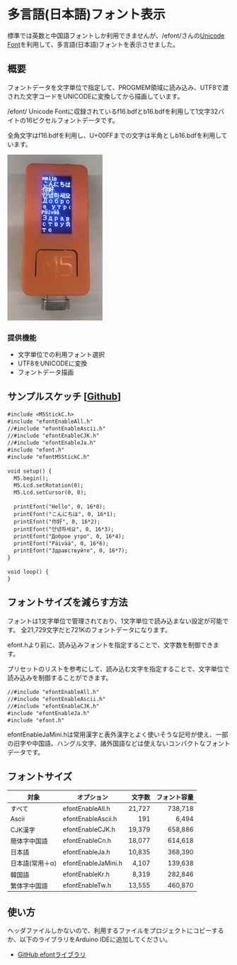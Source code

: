 # 多言語(日本語)フォント表示

標準では英数と中国語フォントしか利用できませんが、/efont/さんの[Unicode Font](http://openlab.ring.gr.jp/efont/unicode/)を利用して、多言語(日本語)フォントを表示させました。

## 概要

フォントデータを文字単位で指定して、PROGMEM領域に読み込み、UTF8で渡された文字コードをUNICODEに変換してから描画しています。

/efont/ Unicode Fontに収録されているf16.bdfとb16.bdfを利用して1文字32バイトの16ピクセルフォントデータです。

全角文字はf16.bdfを利用し、U+00FFまでの文字は半角としb16.bdfを利用しています。

![efont.jpg](images/efont.jpg)

### 提供機能

- 文字単位での利用フォント選択
- UTF8をUNICODEに変換
- フォントデータ描画

## サンプルスケッチ [[Github](https://github.com/tanakamasayuki/M5StickC-examples/blob/master/efont/efont.ino)]
```
#include <M5StickC.h>
#include "efontEnableAll.h"
//#include "efontEnableAscii.h"
//#include "efontEnableCJK.h"
//#include "efontEnableJa.h"
#include "efont.h"
#include "efontM5StickC.h"
 
void setup() {
  M5.begin();
  M5.Lcd.setRotation(0);
  M5.Lcd.setCursor(0, 0);
 
  printEfont("Hello", 0, 16*0);
  printEfont("こんにちは", 0, 16*1);
  printEfont("你好", 0, 16*2);
  printEfont("안녕하세요", 0, 16*3);
  printEfont("Доброе утро", 0, 16*4);
  printEfont("Päivää", 0, 16*6);
  printEfont("Здравствуйте", 0, 16*7);
}
 
void loop() {
}
```

## フォントサイズを減らす方法

フォントは1文字単位で管理されており、1文字単位で読み込まない設定が可能です。
全21,729文字だと721Kのフォントデータになります。

efont.hより前に、読み込みフォントを指定することで、文字数を制御できます。

プリセットのリストを参考にして、読み込む文字を指定することで、文字単位で読み込みを制御することができます。

```
//#include "efontEnableAll.h"
//#include "efontEnableAscii.h"
//#include "efontEnableCJK.h"
#include "efontEnableJa.h"
#include "efont.h"
```

efontEnableJaMini.hは常用漢字と表外漢字とよく使いそうな記号が使え、一部の旧字や中国語、ハングル文字、諸外国語などは使えないコンパクトなフォントデータです。

## フォントサイズ

| 対象             | オプション          | 文字数 | フォント容量 |
|------------------|---------------------|-------:|-------------:|
| すべて           | efontEnableAll.h    | 21,727 | 738,718      |
| Ascii            | efontEnableAscii.h  |    191 |   6,494      |
| CJK漢字          | efontEnableCJK.h    | 19,379 | 658,886      |
| 簡体字中国語     | efontEnableCn.h     | 18,077 | 614,618      |
| 日本語           | efontEnableJa.h     | 10,835 | 368,390      |
| 日本語(常用＋α) | efontEnableJaMini.h |  4,107 | 139,638      |
| 韓国語           | efontEnableKr.h     |  8,319 | 282,846      |
| 繁体字中国語     | efontEnableTw.h     | 13,555 | 460,870      |

## 使い方

ヘッダファイルしかないので、利用するファイルをプロジェクトにコピーするか、以下のライブラリをArduino IDEに追加してください。

- [GitHub efontライブラリ](https://github.com/tanakamasayuki/efont)

